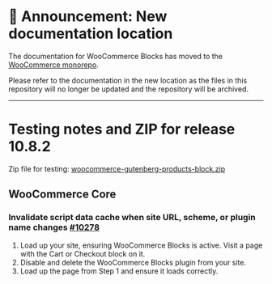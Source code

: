 # 📣 Announcement: New documentation location

The documentation for WooCommerce Blocks has moved to the [WooCommerce monorepo](https://github.com/woocommerce/woocommerce/tree/trunk/plugins/woocommerce-blocks/docs/).

Please refer to the documentation in the new location as the files in this repository will no longer be updated and the repository will be archived.

---

# Testing notes and ZIP for release 10.8.2

Zip file for testing: [woocommerce-gutenberg-products-block.zip](https://github.com/woocommerce/woocommerce-blocks/files/12301273/woocommerce-gutenberg-products-block.zip)

## WooCommerce Core

### Invalidate script data cache when site URL, scheme, or plugin name changes [#10278](https://github.com/woocommerce/woocommerce-blocks/pull/10278)

1. Load up your site, ensuring WooCommerce Blocks is active. Visit a page with the Cart or Checkout block on it.
2. Disable and delete the WooCommerce Blocks plugin from your site.
3. Load up the page from Step 1 and ensure it loads correctly.
